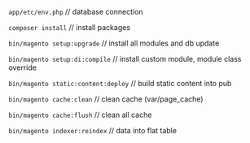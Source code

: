`app/etc/env.php` // database connection

`composer install` // install packages

`bin/magento setup:upgrade` // install all modules and db update

`bin/magento setup:di:compile` // install custom module, module class override

`bin/magento static:content:deploy` // build static content into pub

`bin/magento cache:clean` // clean cache (var/page_cache)

`bin/magento cache:flush` // clean all cache

`bin/magento indexer:reindex` // data into flat table
